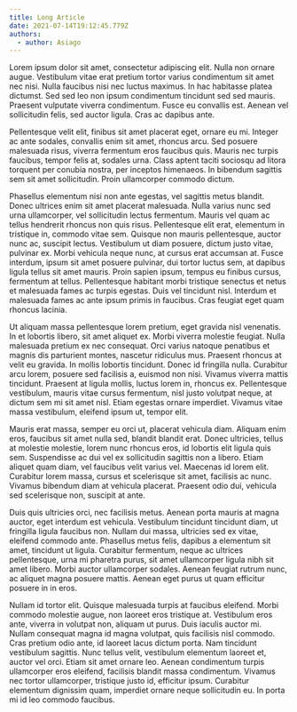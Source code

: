```yaml
---
title: Long Article
date: 2021-07-14T19:12:45.779Z
authors:
  - author: Asiago
---
```

<!--StartFragment-->

Lorem ipsum dolor sit amet, consectetur adipiscing elit. Nulla non ornare augue. Vestibulum vitae erat pretium tortor varius condimentum sit amet nec nisi. Nulla faucibus nisi nec luctus maximus. In hac habitasse platea dictumst. Sed sed leo non ipsum condimentum tincidunt sed sed mauris. Praesent vulputate viverra condimentum. Fusce eu convallis est. Aenean vel sollicitudin felis, sed auctor ligula. Cras ac dapibus ante.

Pellentesque velit elit, finibus sit amet placerat eget, ornare eu mi. Integer ac ante sodales, convallis enim sit amet, rhoncus arcu. Sed posuere malesuada risus, viverra fermentum eros faucibus quis. Mauris nec turpis faucibus, tempor felis at, sodales urna. Class aptent taciti sociosqu ad litora torquent per conubia nostra, per inceptos himenaeos. In bibendum sagittis sem sit amet sollicitudin. Proin ullamcorper commodo dictum.

Phasellus elementum nisi non ante egestas, vel sagittis metus blandit. Donec ultrices enim sit amet placerat malesuada. Nulla varius nunc sed urna ullamcorper, vel sollicitudin lectus fermentum. Mauris vel quam ac tellus hendrerit rhoncus non quis risus. Pellentesque elit erat, elementum in tristique in, commodo vitae sem. Quisque non mauris pellentesque, auctor nunc ac, suscipit lectus. Vestibulum ut diam posuere, dictum justo vitae, pulvinar ex. Morbi vehicula neque nunc, at cursus erat accumsan at. Fusce interdum, ipsum sit amet posuere pulvinar, dui tortor luctus sem, at dapibus ligula tellus sit amet mauris. Proin sapien ipsum, tempus eu finibus cursus, fermentum at tellus. Pellentesque habitant morbi tristique senectus et netus et malesuada fames ac turpis egestas. Duis vel tincidunt nisl. Interdum et malesuada fames ac ante ipsum primis in faucibus. Cras feugiat eget quam rhoncus lacinia.

Ut aliquam massa pellentesque lorem pretium, eget gravida nisl venenatis. In et lobortis libero, sit amet aliquet ex. Morbi viverra molestie feugiat. Nulla malesuada pretium ex nec consequat. Orci varius natoque penatibus et magnis dis parturient montes, nascetur ridiculus mus. Praesent rhoncus at velit eu gravida. In mollis lobortis tincidunt. Donec id fringilla nulla. Curabitur arcu lorem, posuere sed facilisis a, euismod non nisi. Vivamus viverra mattis tincidunt. Praesent at ligula mollis, luctus lorem in, rhoncus ex. Pellentesque vestibulum, mauris vitae cursus fermentum, nisl justo volutpat neque, at dictum sem mi sit amet nisl. Etiam egestas ornare imperdiet. Vivamus vitae massa vestibulum, eleifend ipsum ut, tempor elit.

Mauris erat massa, semper eu orci ut, placerat vehicula diam. Aliquam enim eros, faucibus sit amet nulla sed, blandit blandit erat. Donec ultricies, tellus at molestie molestie, lorem nunc rhoncus eros, id lobortis elit ligula quis sem. Suspendisse ac dui vel ex sollicitudin sagittis non a libero. Etiam aliquet quam diam, vel faucibus velit varius vel. Maecenas id lorem elit. Curabitur lorem massa, cursus et scelerisque sit amet, facilisis ac nunc. Vivamus bibendum diam at vehicula placerat. Praesent odio dui, vehicula sed scelerisque non, suscipit at ante.

Duis quis ultricies orci, nec facilisis metus. Aenean porta mauris at magna auctor, eget interdum est vehicula. Vestibulum tincidunt tincidunt diam, ut fringilla ligula faucibus non. Nullam dui massa, ultricies sed ex vitae, eleifend commodo ante. Phasellus metus felis, dapibus a elementum sit amet, tincidunt ut ligula. Curabitur fermentum, neque ac ultrices pellentesque, urna mi pharetra purus, sit amet ullamcorper ligula nibh sit amet libero. Morbi auctor ullamcorper sodales. Aenean feugiat rutrum nunc, ac aliquet magna posuere mattis. Aenean eget purus ut quam efficitur posuere in in eros.

Nullam id tortor elit. Quisque malesuada turpis at faucibus eleifend. Morbi commodo molestie augue, non laoreet eros tristique at. Vestibulum eros ante, viverra in volutpat non, aliquam ut purus. Duis iaculis auctor mi. Nullam consequat magna id magna volutpat, quis facilisis nisl commodo. Cras pretium odio ante, id laoreet lacus dictum porta. Nam tincidunt vestibulum sagittis. Nunc tellus velit, vestibulum elementum laoreet et, auctor vel orci. Etiam sit amet ornare leo. Aenean condimentum turpis ullamcorper eros eleifend, facilisis blandit massa condimentum. Vivamus nec tortor ullamcorper, tristique justo id, efficitur ipsum. Curabitur elementum dignissim quam, imperdiet ornare neque sollicitudin eu. In porta mi id leo commodo faucibus.

<!--EndFragment-->